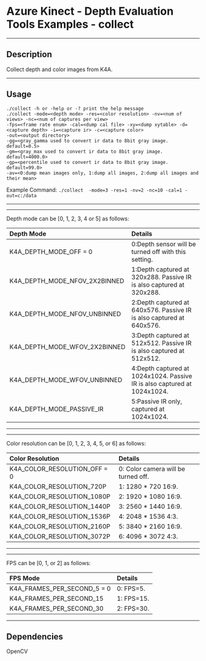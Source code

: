 # Azure Kinect - Depth Evaluation Tools Examples - collect

---

## Description

   Collect depth and color images from K4A.

---

## Usage
   ```
   ./collect -h or -help or -? print the help message
   ./collect -mode=<depth mode> -res=<color resolution> -nv=<num of views> -nc=<num of captures per view>
   -fps=<frame rate enum> -cal=<dump cal file> -xy=<dump xytable> -d=<capture depth> -i=<capture ir> -c=<capture color>
   -out=<output directory>
   -gg=<gray_gamma used to convert ir data to 8bit gray image. default=0.5>
   -gm=<gray_max used to convert ir data to 8bit gray image. default=4000.0>
   -gp=<percentile used to convert ir data to 8bit gray image. default=99.0>
   -av=<0:dump mean images only, 1:dump all images, 2:dump all images and their mean>
   ```

   Example Command: ```./collect  -mode=3 -res=1 -nv=2 -nc=10 -cal=1 -out=c:/data```

   ---
   ---  

   Depth mode can be [0, 1, 2, 3, 4 or 5] as follows:

   | Depth Mode | Details |
   | :--------- | :------ |
   | K4A_DEPTH_MODE_OFF = 0 | 0:Depth sensor will be turned off with this setting. |
   | K4A_DEPTH_MODE_NFOV_2X2BINNED | 1:Depth captured at 320x288. Passive IR is also captured at 320x288. |
   | K4A_DEPTH_MODE_NFOV_UNBINNED | 2:Depth captured at 640x576. Passive IR is also captured at 640x576. |
   | K4A_DEPTH_MODE_WFOV_2X2BINNED | 3:Depth captured at 512x512. Passive IR is also captured at 512x512. |
   | K4A_DEPTH_MODE_WFOV_UNBINNED | 4:Depth captured at 1024x1024. Passive IR is also captured at 1024x1024. |
   | K4A_DEPTH_MODE_PASSIVE_IR | 5:Passive IR only, captured at 1024x1024. |

   ---
   ---

   Color resolution can be [0, 1, 2, 3, 4, 5, or 6] as follows:

   | Color Resolution | Details |
   | :--------------- | :------ |
   | K4A_COLOR_RESOLUTION_OFF = 0 | 0: Color camera will be turned off. |
   | K4A_COLOR_RESOLUTION_720P | 1: 1280 * 720  16:9. |
   | K4A_COLOR_RESOLUTION_1080P | 2: 1920 * 1080 16:9. |
   | K4A_COLOR_RESOLUTION_1440P | 3: 2560 * 1440 16:9. |
   | K4A_COLOR_RESOLUTION_1536P | 4: 2048 * 1536 4:3. |
   | K4A_COLOR_RESOLUTION_2160P | 5: 3840 * 2160 16:9. |
   | K4A_COLOR_RESOLUTION_3072P | 6: 4096 * 3072 4:3. |

   ---
   ---

   FPS can be [0, 1, or 2] as follows:

   | FPS Mode | Details |
   | :------- | :------ |
   | K4A_FRAMES_PER_SECOND_5 = 0 | 0: FPS=5. |
   | K4A_FRAMES_PER_SECOND_15 | 1: FPS=15. |
   | K4A_FRAMES_PER_SECOND_30 | 2: FPS=30. |

   ---

## Dependencies 

   OpenCV
